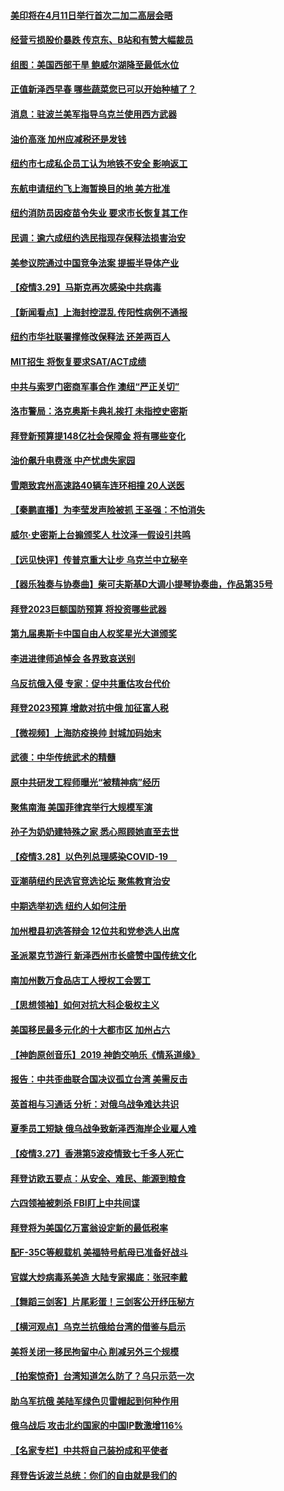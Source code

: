 #### [美印将在4月11日举行首次二加二高层会晤](../pages/nsc412/n13681750.md) 
#### [经营亏损股价暴跌 传京东、B站和有赞大幅裁员](../pages/nsc412/n13681629.md) 
#### [组图：美国西部干旱 鲍威尔湖降至最低水位](../pages/nsc412/n13678840.md) 
#### [正值新泽西早春 哪些蔬菜您已可以开始种植了？](../pages/nsc412/n13681646.md) 
#### [消息：驻波兰美军指导乌克兰使用西方武器](../pages/nsc412/n13681601.md) 
#### [油价高涨 加州应减税还是发钱](../pages/nsc412/n13681578.md) 
#### [纽约市七成私企员工认为地铁不安全 影响返工](../pages/nsc412/n13680167.md) 
#### [东航申请纽约飞上海暂换目的地 美方批准](../pages/nsc412/n13681429.md) 
#### [纽约消防员因疫苗令失业 要求市长恢复其工作](../pages/nsc412/n13680249.md) 
#### [民调：逾六成纽约选民指现存保释法损害治安](../pages/nsc412/n13680082.md) 
#### [美参议院通过中国竞争法案 提振半导体产业](../pages/nsc412/n13681136.md) 
#### [【疫情3.29】马斯克再次感染中共病毒](../pages/nsc412/n13680482.md) 
#### [【新闻看点】上海封控混乱 传阳性病例不通报](../pages/nsc412/n13679601.md) 
#### [纽约市华社联署撑修改保释法 还差两百人](../pages/nsc412/n13680079.md) 
#### [MIT招生 将恢复要求SAT/ACT成绩](../pages/nsc412/n13680034.md) 
#### [中共与索罗门密商军事合作 澳纽“严正关切”](../pages/nsc412/n13679744.md) 
#### [洛市警局：洛克奥斯卡典礼挨打 未指控史密斯](../pages/nsc412/n13679893.md) 
#### [拜登新预算提148亿社会保障金 将有哪些变化](../pages/nsc412/n13679662.md) 
#### [油价飙升电费涨 中产忧虑失家园](../pages/nsc412/n13679858.md) 
#### [雪飑致宾州高速路40辆车连环相撞 20人送医](../pages/nsc412/n13679621.md) 
#### [【秦鹏直播】为李莹发声险被抓 王圣强：不怕消失](../pages/nsc412/n13679009.md) 
#### [威尔‧史密斯上台搧颁奖人 杜汶泽一假设引共鸣](../pages/nsc412/n13676987.md) 
#### [【远见快评】传普京重大让步 乌克兰中立秘辛](../pages/nsc412/n13679596.md) 
#### [【器乐独奏与协奏曲】柴可夫斯基D大调小提琴协奏曲，作品第35号](../pages/nsc412/n13679606.md) 
#### [拜登2023巨额国防预算 将投资哪些武器](../pages/nsc412/n13679550.md) 
#### [第九届奥斯卡中国自由人权奖星光大道颁奖](../pages/nsc412/n13679514.md) 
#### [李进进律师追悼会 各界致哀送别](../pages/nsc412/n13677613.md) 
#### [乌反抗俄入侵 专家：促中共重估攻台代价](../pages/nsc412/n13679397.md) 
#### [拜登2023预算 增款对抗中俄 加征富人税](../pages/nsc412/n13679355.md) 
#### [【微视频】上海防疫换帅 封城加码始末](../pages/nsc412/n13678934.md) 
#### [武德：中华传统武术的精髓](../pages/nsc412/n13641881.md) 
#### [原中共研发工程师曝光“被精神病”经历](../pages/nsc412/n13676773.md) 
#### [聚焦南海 美国菲律宾举行大规模军演](../pages/nsc412/n13678670.md) 
#### [孙子为奶奶建特殊之家 悉心照顾她直至去世](../pages/nsc412/n13678249.md) 
#### [【疫情3.28】以色列总理感染COVID-19　](../pages/nsc412/n13678095.md) 
#### [亚潮萌纽约民选官竞选论坛 聚焦教育治安](../pages/nsc412/n13677537.md) 
#### [中期选举初选 纽约人如何注册](../pages/nsc412/n13677461.md) 
#### [加州橙县初选答辩会 12位共和党参选人出席](../pages/nsc412/n13677190.md) 
#### [圣派翠克节游行 新泽西州市长盛赞中国传统文化](../pages/nsc412/n13677133.md) 
#### [南加州数万食品店工人授权工会罢工](../pages/nsc412/n13677112.md) 
#### [【思想领袖】如何对抗大科企极权主义](../pages/nsc412/n13634492.md) 
#### [美国移民最多元化的十大都市区 加州占六](../pages/nsc412/n13629776.md) 
#### [【神韵原创音乐】2019 神韵交响乐《情系道缘》](../pages/nsc412/n13676864.md) 
#### [报告：中共歪曲联合国决议孤立台湾 美需反击](../pages/nsc412/n13675763.md) 
#### [英首相与习通话 分析：对俄乌战争难达共识](../pages/nsc412/n13676259.md) 
#### [夏季员工短缺 俄乌战争致新泽西海岸企业雇人难](../pages/nsc412/n13670980.md) 
#### [【疫情3.27】香港第5波疫情致七千多人死亡](../pages/nsc412/n13675192.md) 
#### [拜登访欧五要点：从安全、难民、能源到粮食](../pages/nsc412/n13676260.md) 
#### [六四领袖被刺杀 FBI盯上中共间谍](../pages/nsc412/n13674635.md) 
#### [拜登将为美国亿万富翁设定新的最低税率](../pages/nsc412/n13675372.md) 
#### [配F-35C等舰载机 美福特号航母已准备好战斗](../pages/nsc412/n13669168.md) 
#### [官媒大炒病毒系美造 大陆专家揭底：张冠李戴](../pages/nsc412/n13675403.md) 
#### [【舞蹈三剑客】片尾彩蛋！三剑客公开纾压秘方](../pages/nsc412/n13675431.md) 
#### [【横河观点】乌克兰抗俄给台湾的借鉴与启示](../pages/nsc412/n13675351.md) 
#### [美将关闭一移民拘留中心 削减另外三个规模](../pages/nsc412/n13675292.md) 
#### [【拍案惊奇】台湾知道怎么防了？乌只示范一次](../pages/nsc412/n13674505.md) 
#### [助乌军抗俄 美陆军绿色贝雷帽起到何种作用](../pages/nsc412/n13675173.md) 
#### [俄乌战后 攻击北约国家的中国IP数激增116%](../pages/nsc412/n13675164.md) 
#### [【名家专栏】中共将自己装扮成和平使者](../pages/nsc412/n13674703.md) 
#### [拜登告诉波兰总统：你们的自由就是我们的](../pages/nsc412/n13674872.md) 
